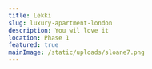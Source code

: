 ```yaml
---
title: Lekki
slug: luxury-apartment-london
description: Y﻿ou wil love it
location: Phase 1
featured: true
mainImage: /static/uploads/sloane7.png
---
```

